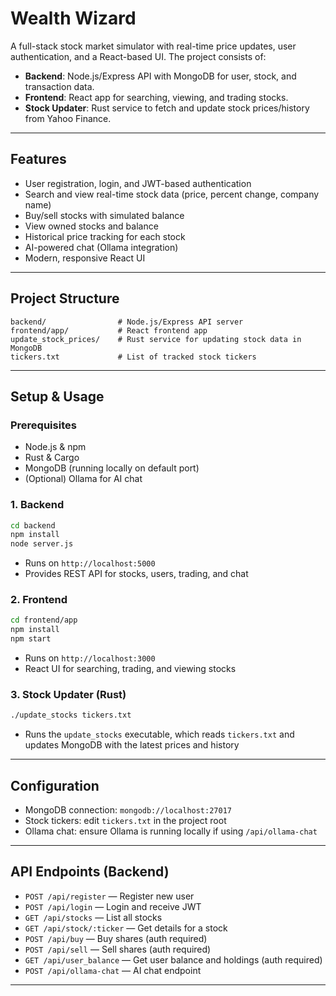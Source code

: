 # Wealth Wizard

A full-stack stock market simulator with real-time price updates, user authentication, and a React-based UI. The project consists of:

- **Backend**: Node.js/Express API with MongoDB for user, stock, and transaction data.
- **Frontend**: React app for searching, viewing, and trading stocks.
- **Stock Updater**: Rust service to fetch and update stock prices/history from Yahoo Finance.

---

## Features

- User registration, login, and JWT-based authentication
- Search and view real-time stock data (price, percent change, company name)
- Buy/sell stocks with simulated balance
- View owned stocks and balance
- Historical price tracking for each stock
- AI-powered chat (Ollama integration)
- Modern, responsive React UI

---

## Project Structure

```
backend/                # Node.js/Express API server
frontend/app/           # React frontend app
update_stock_prices/    # Rust service for updating stock data in MongoDB
tickers.txt             # List of tracked stock tickers
```

---

## Setup & Usage

### Prerequisites

- Node.js & npm
- Rust & Cargo
- MongoDB (running locally on default port)
- (Optional) Ollama for AI chat

### 1. Backend

```bash
cd backend
npm install
node server.js
```

- Runs on `http://localhost:5000`
- Provides REST API for stocks, users, trading, and chat

### 2. Frontend

```bash
cd frontend/app
npm install
npm start
```

- Runs on `http://localhost:3000`
- React UI for searching, trading, and viewing stocks

### 3. Stock Updater (Rust)

```bash
./update_stocks tickers.txt
```

- Runs the `update_stocks` executable, which reads `tickers.txt` and updates MongoDB with the latest prices and history

---

## Configuration

- MongoDB connection: `mongodb://localhost:27017`
- Stock tickers: edit `tickers.txt` in the project root
- Ollama chat: ensure Ollama is running locally if using `/api/ollama-chat`

---

## API Endpoints (Backend)

- `POST /api/register` — Register new user
- `POST /api/login` — Login and receive JWT
- `GET /api/stocks` — List all stocks
- `GET /api/stock/:ticker` — Get details for a stock
- `POST /api/buy` — Buy shares (auth required)
- `POST /api/sell` — Sell shares (auth required)
- `GET /api/user_balance` — Get user balance and holdings (auth required)
- `POST /api/ollama-chat` — AI chat endpoint

---